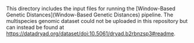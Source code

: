This directory includes the input files for running the [Window-Based Genetic Distances](Window-Based Genetic Distances) pipeline. The multispecies genomic dataset could not be uploaded in this repository but can instead be found at https://datadryad.org/dataset/doi:10.5061/dryad.b2rbnzsp3#readme.

